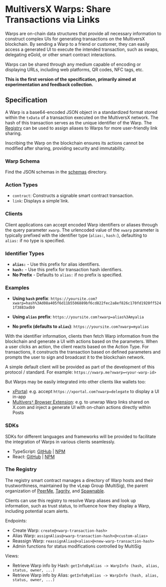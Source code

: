 # MultiversX Warps: Share Transactions via Links

Warps are on-chain data structures that provide all necessary information to construct complex UIs for generating transactions on the MultiversX blockchain. By sending a Warp to a friend or customer, they can easily access a generated UI to execute the intended transaction, such as swaps, delegating eGold, or other smart contract interactions.

Warps can be shared through any medium capable of encoding or displaying URLs, including web platforms, QR codes, NFC tags, etc.

**This is the first version of the specification, primarily aimed at experimentation and feedback collection.**

## Specification

A Warp is a base64-encoded JSON object in a standardized format stored within the `txData` of a transaction executed on the MultiversX network. The hash of this transaction serves as the unique identifier of the Warp. The [Registry](#the-registry) can be used to assign aliases to Warps for more user-friendly link sharing.

Inscribing the Warp on the blockchain ensures its actions cannot be modified after sharing, providing security and immutability.

### Warp Schema

Find the JSON schemas in the [schemas](./schemas/) directory.

### Action Types

- `contract`: Constructs a signable smart contract transaction.
- `link`: Displays a simple`link.

### Clients

Client applications can accept encoded Warp identifiers or aliases through the query parameter `xwarp`. The urlencoded value of the `xwarp` parameter is typically prefixed with the identifier type (`alias:`, `hash:`), defaulting to `alias:` if no type is specified.

### Identifier Types

- **`alias:`** - Use this prefix for alias identifiers.
- **`hash:`** - Use this prefix for transaction hash identifiers.
- **No Prefix** - Defaults to `alias:` if no prefix is specified.

### Examples

- **Using `hash` prefix**: `https://yoursite.com?xwarp=hash%3Ad08a405f6d11b5506889bf6cd822fec2a8ef826c170fd1920ff5241f3883adb9`

- **Using `alias` prefix**: `https://yoursite.com?xwarp=alias%3Amyalia`

- **No prefix (defaults to `alias`)**: `https://yoursite.com?xwarp=myalias`

With the identifier information, clients then fetch Warp information from the blockchain and generate a UI with actions based on the parameters. When a user clicks an action, the client reacts based on the Action Type. For transactions, it constructs the transaction based on defined parameters and prompts the user to sign and broadcast it to the blockchain network.

A simple default client will be provided as part of the development of this protocol / standard. For example: `https://xwarp.me?xwarp=<your-warp-id>`

But Warps may be easily integrated into other clients like wallets too:

- [xPortal](https://xportal.com): e.g. accept `https://xportal.com?xwarp=delegate` to display a UI in-app
- [Multiversᕽ Browser Extension](https://chromewebstore.google.com/detail/multiversx-wallet/dngmlblcodfobpdpecaadgfbcggfjfnm): e.g. to unwrap Warp links shared on X.com and inject a generate UI with on-chain actions directly within Posts

### SDKs

SDKs for different languages and frameworks will be provided to facilitate the integration of Warps in various clients seamlessly.

- TypeScript: [GitHub](https://github.com/vLeapGroup/warps-sdk-js/tree/main/packages/core) | [NPM](#)
- React: [GitHub](https://github.com/vLeapGroup/warps-sdk-js/tree/main/packages/react) | [NPM](#)

### The Registry

The registry smart contract manages a directory of Warp hosts and their trustworthiness, maintained by the vLeap Group (MultiSig), the parent organization of [PeerMe](https://peerme.io), [Tagrity](https://tagrity.io), and [Spawnable](https://spawnable.io).

Clients can use this registry to resolve Warp aliases and look up information, such as trust status, to influence how they display a Warp, including potential scam alerts.

Endpoints:

- Create Warp: `create@<warp-transaction-hash>`
- Alias Warp: `assignAlias@<warp-transaction-hash>@<custom-alias>`
- Reassign Warp: `reassignAlias@<alias>@<new-warp-transaction-hash>`
- Admin functions for status modifications controlled by MultiSig

Views:

- Retrieve Warp info by Hash: `getInfoByAlias -> WarpInfo (hash, alias, status, owner, ...)`
- Retrieve Warp info by Alias: `getInfoByAlias -> WarpInfo (hash, alias, status, owner, ...)`
